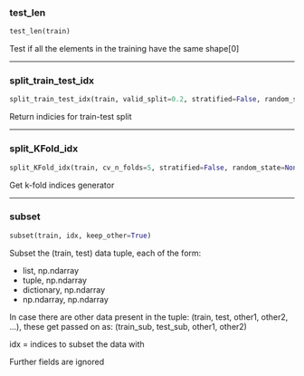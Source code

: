 ### test_len


```python
test_len(train)
```


Test if all the elements in the training have the same shape[0]

----

### split_train_test_idx


```python
split_train_test_idx(train, valid_split=0.2, stratified=False, random_state=None)
```


Return indicies for train-test split

----

### split_KFold_idx


```python
split_KFold_idx(train, cv_n_folds=5, stratified=False, random_state=None)
```


Get k-fold indices generator

----

### subset


```python
subset(train, idx, keep_other=True)
```


Subset the (train, test) data tuple, each of the form:
- list, np.ndarray
- tuple, np.ndarray
- dictionary, np.ndarray
- np.ndarray, np.ndarray

In case there are other data present in the tuple:
(train, test, other1, other2, ...), these get passed on as:
(train_sub, test_sub, other1, other2)

idx = indices to subset the data with

Further fields are ignored
